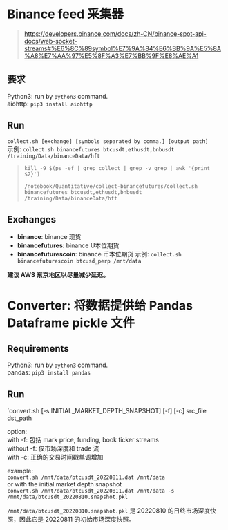 # Binance feed 采集器

> https://developers.binance.com/docs/zh-CN/binance-spot-api-docs/web-socket-streams#%E6%8C%89symbol%E7%9A%84%E6%BB%9A%E5%8A%A8%E7%AA%97%E5%8F%A3%E7%BB%9F%E8%AE%A1

## 要求
Python3: run by `python3` command.  
aiohttp: `pip3 install aiohttp`

## Run
`collect.sh [exchange] [symbols separated by comma.] [output path]`  
示例: `collect.sh binancefutures btcusdt,ethusdt,bnbusdt /training/Data/binanceData/hft`

> `kill -9 $(ps -ef | grep collect | grep -v grep | awk '{print $2}')`
>
> `/notebook/Quantitative/collect-binancefutures/collect.sh binancefutures btcusdt,ethusdt,bnbusdt /training/Data/binanceData/hft`

## Exchanges
* **binance**: binance 现货
* **binancefutures**: binance U本位期货
* **binancefuturescoin**: binance 币本位期货
示例: `collect.sh binancefuturescoin btcusd_perp /mnt/data`


**建议 AWS 东京地区以尽量减少延迟。**


# Converter: 将数据提供给 Pandas Dataframe pickle 文件
## Requirements
Python3: run by `python3` command.  
pandas: `pip3 install pandas`

## Run
`convert.sh [-s INITIAL_MARKET_DEPTH_SNAPSHOT] [-f] [-c] src_file dst_path

option:  
with -f: 包括 mark price, funding, book ticker streams  
without -f: 仅市场深度和 trade 流  
with -c: 正确的交易时间戳单调增加  
  
example:  
`convert.sh /mnt/data/btcusdt_20220811.dat /mnt/data`  
or with the initial market depth snapshot  
`convert.sh /mnt/data/btcusdt_20220811.dat /mnt/data -s /mnt/data/btcusdt_20220810.snapshot.pkl`
  
`/mnt/data/btcusdt_20220810.snapshot.pkl` 是 20220810 的日终市场深度快照，因此它是 20220811 的初始市场深度快照。  
